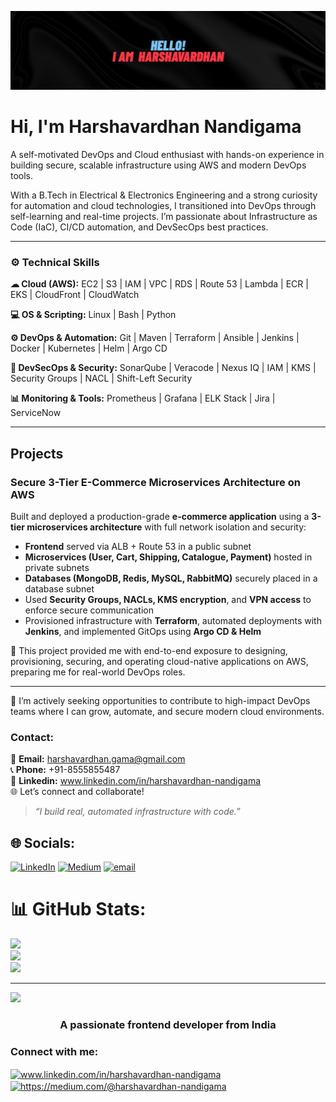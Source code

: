 ![Banner](assets/banner.png)

# Hi, I'm Harshavardhan Nandigama
A self-motivated DevOps and Cloud enthusiast with hands-on experience in building secure, scalable infrastructure using AWS and modern DevOps tools.

With a B.Tech in Electrical & Electronics Engineering and a strong curiosity for automation and cloud technologies, I transitioned into DevOps through self-learning and real-time projects. I’m passionate about Infrastructure as Code (IaC), CI/CD automation, and DevSecOps best practices.

---

### ⚙️ Technical Skills

**☁ Cloud (AWS):** EC2 | S3 | IAM | VPC | RDS | Route 53 | Lambda | ECR | EKS | CloudFront | CloudWatch  

**💻 OS & Scripting:** Linux | Bash | Python  

**⚙️ DevOps & Automation:** Git | Maven | Terraform | Ansible | Jenkins | Docker | Kubernetes | Helm | Argo CD 

**🔐 DevSecOps & Security:** SonarQube | Veracode | Nexus IQ | IAM | KMS | Security Groups | NACL | Shift-Left Security 

**📊 Monitoring & Tools:** Prometheus | Grafana | ELK Stack | Jira | ServiceNow

---

##  Projects

### Secure 3-Tier E-Commerce Microservices Architecture on AWS

Built and deployed a production-grade **e-commerce application** using a **3-tier microservices architecture** with full network isolation and security:
- **Frontend** served via ALB + Route 53 in a public subnet
- **Microservices (User, Cart, Shipping, Catalogue, Payment)** hosted in private subnets
- **Databases (MongoDB, Redis, MySQL, RabbitMQ)** securely placed in a database subnet
- Used **Security Groups, NACLs, KMS encryption**, and **VPN access** to enforce secure communication
- Provisioned infrastructure with **Terraform**, automated deployments with **Jenkins**, and implemented GitOps using **Argo CD & Helm**
  
📌 This project provided me with end-to-end exposure to designing, provisioning, securing, and operating cloud-native applications on AWS, preparing me for real-world DevOps roles.

---

📩 I’m actively seeking opportunities to contribute to high-impact DevOps teams where I can grow, automate, and secure modern cloud environments.

### Contact:

📧 **Email:** harshavardhan.gama@gmail.com  
📞 **Phone:** +91-8555855487  
🔗 **Linkedin:** www.linkedin.com/in/harshavardhan-nandigama  
🌐 Let’s connect and collaborate!


> *“I build real, automated infrastructure with code.”*



## 🌐 Socials:
[![LinkedIn](https://img.shields.io/badge/LinkedIn-%230077B5.svg?logo=linkedin&logoColor=white)](https://linkedin.com/in/www.linkedin.com/in/harshavardhan-nandigama) [![Medium](https://img.shields.io/badge/Medium-12100E?logo=medium&logoColor=white)](https://medium.com/@https://medium.com/@harshavardhan-nandigama) [![email](https://img.shields.io/badge/Email-D14836?logo=gmail&logoColor=white)](mailto:harshavardhan.gama@gmail.com) 
# 📊 GitHub Stats:
![](https://github-readme-stats.vercel.app/api?username=harshavardhan-nandigama&theme=dark&hide_border=false&include_all_commits=false&count_private=false)<br/>
![](https://nirzak-streak-stats.vercel.app/?user=harshavardhan-nandigama&theme=dark&hide_border=false)<br/>
![](https://github-readme-stats.vercel.app/api/top-langs/?username=harshavardhan-nandigama&theme=dark&hide_border=false&include_all_commits=false&count_private=false&layout=compact)

---
[![](https://visitcount.itsvg.in/api?id=harshavardhan-nandigama&icon=0&color=0)](https://visitcount.itsvg.in)

<!-- Proudly created with GPRM ( https://gprm.itsvg.in ) -->


<h3 align="center">A passionate frontend developer from India</h3>

<h3 align="left">Connect with me:</h3>
<p align="left">
<a href="https://linkedin.com/in/www.linkedin.com/in/harshavardhan-nandigama" target="blank"><img align="center" src="https://raw.githubusercontent.com/rahuldkjain/github-profile-readme-generator/master/src/images/icons/Social/linked-in-alt.svg" alt="www.linkedin.com/in/harshavardhan-nandigama" height="30" width="40" /></a>
<a href="https://medium.com/https://medium.com/@harshavardhan-nandigama" target="blank"><img align="center" src="https://raw.githubusercontent.com/rahuldkjain/github-profile-readme-generator/master/src/images/icons/Social/medium.svg" alt="https://medium.com/@harshavardhan-nandigama" height="30" width="40" /></a>
</p>
